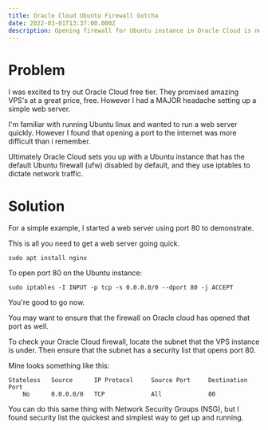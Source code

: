 ```yaml
---
title: Oracle Cloud Ubuntu Firewall Gotcha 
date: 2022-03-01T13:37:00.000Z
description: Opening firewall for Ubuntu instance in Oracle Cloud is not as easy as it seems.
---
```

# Problem

I was excited to try out Oracle Cloud free tier. They promised amazing VPS's at a great price, free. However I had a MAJOR headache setting up a simple web server. 

I'm familiar with running Ubuntu linux and wanted to run a web server quickly. However I found that opening a port to the internet was more difficult than i remember.

Ultimately Oracle Cloud sets you up with a Ubuntu instance that has the default Ubuntu firewall (ufw) disabled by default, and they use iptables to dictate network traffic.

# Solution

For a simple example, I started a web server using port 80 to demonstrate. 

This is all you need to get a web server going quick. 

`sudo apt install nginx` 

To open port 80 on the Ubuntu instance:

`sudo iptables -I INPUT -p tcp -s 0.0.0.0/0 --dport 80 -j ACCEPT`

You're good to go now. 

You may want to ensure that the firewall on Oracle cloud has opened that port as well. 

To check your Oracle Cloud firewall, locate the subnet that the VPS instance is under. Then ensure that the subnet has a security list that opens port 80.

Mine looks something like this:

```
Stateless   Source      IP Protocol     Source Port     Destination Port
	No	    0.0.0.0/0	TCP	            All	            80		
```

You can do this same thing with Network Security Groups (NSG), but I found security list the quickest and simplest way to get up and running.
